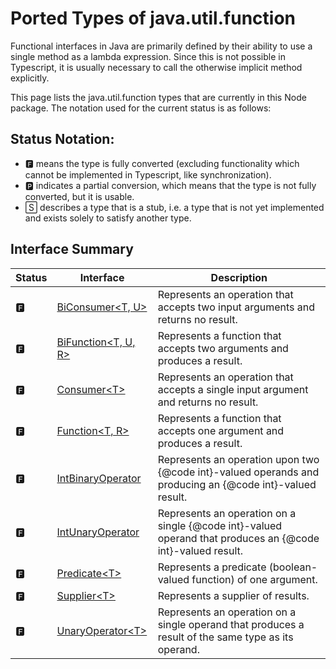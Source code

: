 # Ported Types of java.util.function

Functional interfaces in Java are primarily defined by their ability to use a single method as a lambda expression. Since this is not possible in Typescript, it is usually necessary to call the otherwise implicit method explicitly.

This page lists the java.util.function types that are currently in this Node package. The notation used for the current status is as follows:

## Status Notation:
- 🅵 means the type is fully converted (excluding functionality which cannot be implemented in Typescript, like synchronization).
- 🅿 indicates a partial conversion, which means that the type is not fully converted, but it is usable.
- 🅂 describes a type that is a stub, i.e. a type that is not yet implemented and exists solely to satisfy another type.

## Interface Summary

|Status|Interface|Description|
|---|---|---|
|🅵|[BiConsumer\<T, U>](https://docs.oracle.com/en/java/javase/11/docs/api/java.base/java/util/function/BiConsumer.html)|Represents an operation that accepts two input arguments and returns no result.|
|🅵|[BiFunction\<T, U, R>](https://docs.oracle.com/en/java/javase/11/docs/api/java.base/java/util/function/BiFunction.html)|Represents a function that accepts two arguments and produces a result.|
|🅵|[Consumer\<T>](https://docs.oracle.com/en/java/javase/11/docs/api/java.base/java/util/function/Consumer.html)|Represents an operation that accepts a single input argument and returns no result.|
|🅵|[Function\<T, R>](https://docs.oracle.com/en/java/javase/11/docs/api/java.base/java/util/function/Function.html)|Represents a function that accepts one argument and produces a result.|
|🅵|[IntBinaryOperator](https://docs.oracle.com/en/java/javase/11/docs/api/java.base/java/util/function/IntBinaryOperator.html)|Represents an operation upon two {@code int}-valued operands and producing an {@code int}-valued result.|
|🅵|[IntUnaryOperator](https://docs.oracle.com/en/java/javase/11/docs/api/java.base/java/util/function/IntUnaryOperator.html)|Represents an operation on a single {@code int}-valued operand that produces an {@code int}-valued result.|
|🅵|[Predicate\<T>](https://docs.oracle.com/en/java/javase/11/docs/api/java.base/java/util/function/Predicate.html)|Represents a predicate (boolean-valued function) of one argument.|
|🅵|[Supplier\<T>](https://docs.oracle.com/en/java/javase/11/docs/api/java.base/java/util/function/Supplier.html)|Represents a supplier of results.|
|🅵|[UnaryOperator\<T>](https://docs.oracle.com/en/java/javase/11/docs/api/java.base/java/util/function/UnaryOperator.html)|Represents an operation on a single operand that produces a result of the same type as its operand.|

